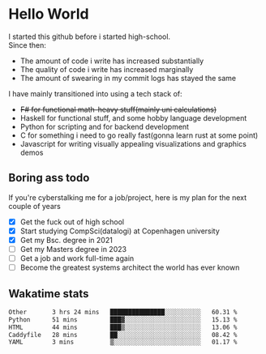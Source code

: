 # Hello World

I started this github before i started high-school.  
Since then:
- The amount of code i write has increased substantially
- The quality of code i write has increased marginally
- The amount of swearing in my commit logs has stayed the same

I have mainly transitioned into using a tech stack of:
- ~~F# for functional math-heavy stuff(mainly uni calculations)~~
- Haskell for functional stuff, and some hobby language development
- Python for scripting and for backend development
- C for something i need to go really fast(gonna learn rust at some point)
- Javascript for writing visually appealing visualizations and graphics demos

## Boring ass todo
If you're cyberstalking me for a job/project, here is my plan for the next couple of years
- [x] Get the fuck out of high school
- [x] Start studying CompSci(datalogi) at Copenhagen university
- [x] Get my Bsc. degree in 2021
- [ ] Get my Masters degree in 2023
- [ ] Get a job and work full-time again
- [ ] Become the greatest systems architect the world has ever known

## Wakatime stats
<!--START_SECTION:waka-->

```txt
Other       3 hrs 24 mins   ███████████████░░░░░░░░░░   60.31 %
Python      51 mins         ███▓░░░░░░░░░░░░░░░░░░░░░   15.13 %
HTML        44 mins         ███▒░░░░░░░░░░░░░░░░░░░░░   13.06 %
Caddyfile   28 mins         ██░░░░░░░░░░░░░░░░░░░░░░░   08.42 %
YAML        3 mins          ▒░░░░░░░░░░░░░░░░░░░░░░░░   01.17 %
```

<!--END_SECTION:waka-->
